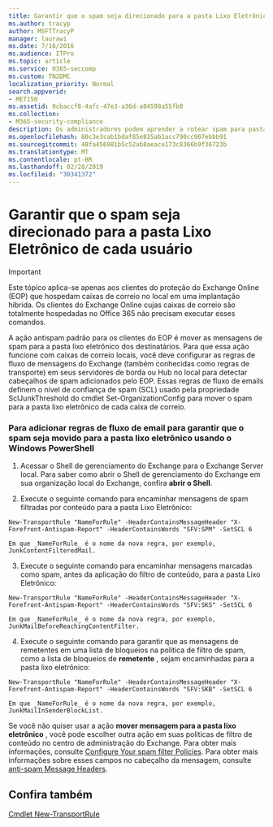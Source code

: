 ```yaml
---
title: Garantir que o spam seja direcionado para a pasta Lixo Eletrônico de cada usuário
ms.author: tracyp
author: MSFTTracyP
manager: laurawi
ms.date: 7/16/2016
ms.audience: ITPro
ms.topic: article
ms.service: O365-seccomp
ms.custom: TN2DMC
localization_priority: Normal
search.appverid:
- MET150
ms.assetid: 0cbaccf8-4afc-47e3-a36d-a84598a55fb8
ms.collection:
- M365-security-compliance
description: Os administradores podem aprender a rotear spam para pastas de lixo eletrônico do usuário no Exchange Online Protection.
ms.openlocfilehash: 80c3e3cab1bdaf85e815ab1acc790cc907ebbb91
ms.sourcegitcommit: 48fa456981b5c52ab8aeace173c8366b9f36723b
ms.translationtype: MT
ms.contentlocale: pt-BR
ms.lasthandoff: 02/28/2019
ms.locfileid: "30341372"
---
```

# <a name="ensure-that-spam-is-routed-to-each-users-junk-email-folder"></a>Garantir que o spam seja direcionado para a pasta Lixo Eletrônico de cada usuário

> [!IMPORTANT]
> Este tópico aplica-se apenas aos clientes do proteção do Exchange Online (EOP) que hospedam caixas de correio no local em uma implantação híbrida. Os clientes do Exchange Online cujas caixas de correio são totalmente hospedadas no Office 365 não precisam executar esses comandos. 
  
A ação antispam padrão para os clientes do EOP é mover as mensagens de spam para a pasta lixo eletrônico dos destinatários. Para que essa ação funcione com caixas de correio locais, você deve configurar as regras de fluxo de mensagens do Exchange (também conhecidas como regras de transporte) em seus servidores de borda ou Hub no local para detectar cabeçalhos de spam adicionados pelo EOP. Essas regras de fluxo de emails definem o nível de confiança de spam (SCL) usado pela propriedade SclJunkThreshold do cmdlet Set-OrganizationConfig para mover o spam para a pasta lixo eletrônico de cada caixa de correio. 
  
### <a name="to-add-mail-flow-rules-to-ensure-spam-is-moved-to-the-junk-email-folder-by-using-windows-powershell"></a>Para adicionar regras de fluxo de email para garantir que o spam seja movido para a pasta lixo eletrônico usando o Windows PowerShell

1. Acessar o Shell de gerenciamento do Exchange para o Exchange Server local. Para saber como abrir o Shell de gerenciamento do Exchange em sua organização local do Exchange, confira **abrir o Shell**.
    
2. Execute o seguinte comando para encaminhar mensagens de spam filtradas por conteúdo para a pasta Lixo Eletrônico:
    
  ```
  New-TransportRule "NameForRule" -HeaderContainsMessageHeader "X-Forefront-Antispam-Report" -HeaderContainsWords "SFV:SPM" -SetSCL 6
  ```

    Em que _NameForRule_ é o nome da nova regra, por exemplo, JunkContentFilteredMail. 
    
3. Execute o seguinte comando para encaminhar mensagens marcadas como spam, antes da aplicação do filtro de conteúdo, para a pasta Lixo Eletrônico:
    
  ```
  New-TransportRule "NameForRule" -HeaderContainsMessageHeader "X-Forefront-Antispam-Report" -HeaderContainsWords "SFV:SKS" -SetSCL 6
  ```

    Em que _NameForRule_ é o nome da nova regra, por exemplo, JunkMailBeforeReachingContentFilter. 
    
4. Execute o seguinte comando para garantir que as mensagens de remetentes em uma lista de bloqueios na política de filtro de spam, como a lista de bloqueios de **remetente** , sejam encaminhadas para a pasta lixo eletrônico: 
    
  ```
  New-TransportRule "NameForRule" -HeaderContainsMessageHeader "X-Forefront-Antispam-Report" -HeaderContainsWords "SFV:SKB" -SetSCL 6
  ```

    Em que _NameForRule_ é o nome da nova regra, por exemplo, JunkMailInSenderBlockList. 
    
Se você não quiser usar a ação **mover mensagem para a pasta lixo eletrônico** , você pode escolher outra ação em suas políticas de filtro de conteúdo no centro de administração do Exchange. Para obter mais informações, consulte [Configure Your spam filter Policies](configure-your-spam-filter-policies.md). Para obter mais informações sobre esses campos no cabeçalho da mensagem, consulte [anti-spam Message Headers](anti-spam-message-headers.md).
  
## <a name="see-also"></a>Confira também

[Cmdlet New-TransportRule](https://technet.microsoft.com/library/bb125138%28v=exchg.160%29.aspx)

